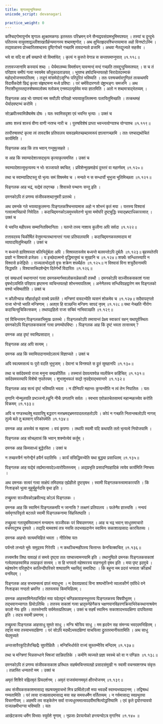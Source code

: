 ```yaml
---
title: शृगालदुन्दुभिकथा
unicode_script: devanagari

practice_weight: 0
---
```

कश्चिद्गोमायुर्नाम शृगालः क्षुत्क्षामकण्ठः इतस्ततः परिभ्रमन् वने सैन्यद्वयसंग्रामभूमिमपश्यत् । तस्यां च दुन्दुभेः पतितस्य वायुवशाद्वल्लीशाखाग्रैर्हन्यमानस्य शब्दमशृणोत् । अथ क्षुभितहृदयश्चिन्तयामास अहो विनष्टोऽस्मि । तद्यावन्नास्य प्रोच्चारितशब्दस्य दृष्टिगोचरे गच्छामि तावदन्यतो व्रजामि । अथवा नैतद्युज्यते सहसैव ।

भये वा यदि वा हर्षे सम्प्राप्ते यो विमर्शयेत् ।
कृत्यं न कुरुते वेगान्न स सन्तापमाप्नुयात् ॥१.११८॥

तत्तावज्जानामि कस्यायं शब्दः । धैर्यमालम्ब्य विमर्शयन् यावन्मन्दं मन्दं गच्छति तावद्दुन्दुभिमपश्यत् । स च तं परिज्ञाय समीपं गत्वा स्वयमेव कौतुकादताडयत् । भूयश्च हर्षादचिन्तयतहो चिरादेतदस्माकं महोद्भोजनमापतितम् । तन्नूनं मांसमेदोऽसृग्भिः परिपूरितं भविष्यति । ततः परुषचर्मावगुण्ठितं तत्कथमपि विदार्यैकदेशे छिद्रं कृत्वा संहृष्टमना मध्ये प्रविष्टः । परं चर्मविदारणतो दंष्ट्राभङ्गः समजनि । अथ निराशीभूतस्तद्दारुशेषमवलोक्य श्लोकम्
एनमपठत्पूर्वमेव मया ज्ञातमिति । अतो न शब्दमात्राद्भेतव्यम् ।

पिङ्गलक आह भोः पश्यायं मम सर्वोऽपि परिग्रहो भयव्याकुलितमनाः पलायितुमिच्छति । तत्कथमहं धैर्यादवष्टम्भं करोमि ।

सोऽब्रवीत्स्वामिन्नैषामेष दोषः । यतः स्वामिसदृशा एवं भवन्ति भृत्याः । उक्तं च

अश्वः शस्त्रं शास्त्रं वीणा वाणी नरश्च नारी च ।
पुरुषविशेषं प्राप्ता भवन्त्ययोग्याश्च योग्याश्च ॥१.११९॥

तत्पौरुषावष्टं कृत्वा त्वं तावदत्रैव प्रतिपालय यावदहमेतच्छब्दस्वरूपं ज्ञात्वागच्छामि । ततः पश्चाद्यथोचितं कार्यमिति ।

पिङ्गलक आह किं तत्र भवान् गन्तुमुत्सहते ।

स आह किं स्वाम्यादेशात्सद्भृत्य कृत्याकृत्यमस्ति । उक्तं च

स्वाम्यादेशात्सुभृत्यस्य न भोः सञ्जायते क्वचित् ।
प्रविशेन्मुखमाहेयं दुस्तरं वा महार्णवम् ॥१.१२०॥

तथा च
स्वाम्यादिष्टस्तु यो भृत्यः समं विषममेव च ।
मन्यते न स सन्धार्यो भूभुजा भूतिमिच्छता ॥१.१२१॥

पिङ्गलक आह भद्रं, यद्येवं तद्गच्छ । शिवास्ते पन्थानः सन्तु इति ।

दमनकोऽपि तं प्रणम्य संजीवकशब्दानुषरी प्रतस्थे ।

अथ दमनके गते भयव्याकुलमनाः पिङ्गलकश्चिन्तयामास अहो न शोभनं कृतं मया । यत्तस्य विश्वासं गत्वात्माभिप्रायो निवेदितः । कदाचिद्दमनकोऽयमुभयवेतनो भूत्वा ममोपरि दुष्टबुद्धिः स्याद्भ्रष्टाधिकारत्वात् । उक्तं च

ये भवन्ति महीपस्य सम्मानितविमानिताः ।
यतन्ते तस्य नाशाय कुलीना अपि सर्वदा ॥१.१२२॥

तत्तावदस्य चिकीर्षितं वेत्तुमन्यत्स्थानान्तरं गत्वा प्रतिपालयामि । कदाचिद्दमनकस्तमादाय मां व्यापादयितुमिच्छति । उक्तं च

न बध्यन्ते ह्यविश्वस्ता बलिभिर्दुर्बला अपि ।
विश्वस्तास्त्वेव बध्यन्ते बलवन्तोऽपि दुर्बलैः ॥१.१२३॥
बृहस्पतेरपि प्राज्ञो न विश्वासे व्रजेन्नरः ।
य इच्छेदात्मनो वृद्धिमायुष्यं च सुखानि च ॥१.१२४॥
शपथैः सन्धितस्यापि न विश्वासे व्रजेद्रिपोः ।
राज्यलाभोद्यतो वृत्रः शक्रेण शपथैर्हतः ॥१.१२५॥
न विश्वासं विना शत्रुर्देवानामपि सिद्ध्यति ।
विश्वासात्त्रिदशेन्द्रेण दितेर्गर्भो विदारितः ॥१.१२६॥

एवं सम्प्रधार्य स्थानान्तरं गत्वा दमनकमार्गमवलोकयन्नेकाकी तस्थौ । दमनकोऽपि सञ्जीवकसकाशं गत्वा वृषभोऽयमिति परिज्ञाय हृष्टमना व्यचिन्तयतहो शोभनमापतितम् । अनेनैतस्य सन्धिविग्रहद्वारेण मम पिङ्गलको वश्यो भविष्यतीति । उक्तं च

न कौलीन्यान्न सौहार्दान्नृपो वाक्ये प्रवर्तते ।
मन्त्रिणां वावदभ्येति व्यसनं शोकमेव च ॥१.१२७॥
सदैवापद्गतो राजा भोग्यो भवति मन्त्रिणाम् ।
अतएव हि वाञ्छन्ति मन्त्रिणः सापदं नृपम् ॥१.१२८॥
यथा नेच्छति नीरोगः कदाचित्सुचिकित्सकम् ।
तथापद्रहितो राजा सचिवं नाभिवाञ्छति ॥१.१२९॥

एवं विचिन्तयन् पिङ्गलकाभिमुखः प्रतस्थे । पिङ्गलकोऽपि तमायान्तं प्रेक्ष्य स्वाकारं रक्षन् यथापूर्वस्थितः दमनकोऽपि पिङ्गलकसकाशं गत्वा प्रणम्योपविष्टः । पिङ्गलक आह  किं दृष्टं भवता तत्सत्त्वम् ?

दमनक आह दृष्टं स्वामिप्रसादात् ।

पिङ्गलक आह अपि सत्यम् ।

दमनक आह किं स्वामिपादानामग्रेऽसत्यं विज्ञाप्यते । उक्तं च

अपि स्वल्पमसत्यं यः पुरो वदति भूभुजाम् ।
देवानां च विनश्यते स द्रुतं सुमहानपि ॥१.१३०॥

तथा च
सर्वदेवमयो राजा मनुना सम्प्रकीर्तितः ।
तस्मात्तं देववत्पश्येन्न व्यलीकेन कर्हिचित् ॥१.१३१॥
सर्वदेवमयस्यापि विशेषो नृपतेरयम् ।
शुभाशुभफलं सद्यो नृपाद्देवाद्भवान्तरे ॥१.१३२॥

पिङ्गलक आह सत्यं दृष्टं भविष्यति भवता । न दीनिपरि महान्तः कुप्यन्तीति न त्वं तेन निपातितः । यतः

तृणानि नोन्मूलयति प्रभञ्जनो
म्र्डूनि नीचैः प्रणतानि सर्वतः ।
स्वभाव एवोन्नतचेतसामयं
महान्महत्स्वेव करोति विक्रमम् ॥१.१३३॥

अपि च
गण्डस्थलेषु मदवारिषु बद्धराग
मत्तभ्रमद्भ्रमरपादतलाहतोऽपि ।
कोपं न गच्छति नितान्तबलोऽपि नागस्
तुल्ये बले तु बलवान् परिकोपमेति ॥१.१३४॥

दमनक आह अस्त्वेवं स महात्मा । वयं कृपणाः । तथापि स्वामी यदि कथयति ततो भृत्यत्वे नियोजयामि ।

पिङ्गलक आह सोच्छ्वासं किं भवान् शक्नोत्येवं कर्तुम् ।

दमनक आह किमसाध्यं बुद्धेरस्ति । उक्तं च

न तच्छस्त्रैर्न नागेन्द्रैर्न हयैर्न पदातिभिः ।
कार्यं संसिद्धिमभ्येति यथा बुद्ध्या प्रसाधितम् ॥१.१३५॥

पिङ्गलक आह यद्येवं तर्ह्यमात्यपदेऽध्यारोपितस्त्वम् । अद्यप्रभृति प्रसादनिग्रहादिकं त्वयेव कार्यमिति निश्चयः ।

अथ दमनकः सत्वरं गत्वा साक्षेपं तमिदमाह एह्येहीतो दुष्टवृषभ । स्वामी पिङ्गलकस्त्वामाकारयति । किं निःशङ्को भूत्वा मुहुर्मुहुर्नदसि वृथा इति ।

तच्छ्रुत्वा सञ्जीवकोऽब्रवीत्भद्र कोऽयं पिङ्गलकः ।

दमनक आह किं स्वामिनं पिङ्गलकमपि न जानासि ? तत्क्षणं प्रतिपालय । फलेनैव ज्ञास्यसि । नन्वयं सर्वमृगपरिवृतो बटतले स्वामी पिङ्गलकनामा सिंहस्तिष्ठति ।

तच्छ्रुत्वा गतायुषमिवात्मानं मन्यमानः सञ्जीवकः परं विषादमगमत् । आह च भद्र भवान् साधुसमाचारो वचनपटुश्च दृश्यते । तद्यदि मामवश्यं तत्र नयसि तदभयप्रदानेन स्वामिनः सकाशात्प्रसादः कारयितव्यः ।

दमनक आहभोः सत्यमभिहितं भवता । नीतिरेषा यतः

पर्यन्तो लभ्यते भूमेः समुद्रस्य गिरेरपि ।
न कथञ्चिन्महीपस्य चित्तान्तः केनचित्क्वचित् ॥१.१३६॥

तत्त्वमत्रैव तिष्ठ यावदहं तं समये दृष्ट्वा ततः पश्चात्त्वामनयामि इति । तथानुष्ठिते दमनकः पिङ्गलकसकाशं गत्वेदमाहस्वामिन्न तत्प्राकृतं सत्त्वम् । स हि भगवतो महेश्वरस्य वाहनभूतो वृषभ इति । मया पृष्ट इदमूचे । महेश्वरेण परितुष्टेन कालिन्दीपरिसरे शष्पाग्राणि भक्षयितुं समादिष्टः । किं बहुना मम प्रदत्तं भगवता क्रीडार्थं वनमिदम् ।

पिङ्गलक आह सभयम्सत्यं ज्ञातं मयाधुना । न देवताप्रसादं विना शष्पभोजिनो व्यालाकीर्ण एवंविधे वने निःशङ्का नन्दतो भ्रमन्ति । ततस्त्वया किमभिहितम् ।

दमनक आहस्वामिनेतदभिहितं मया यदेतद्वनं चण्डिकावाहनभूतस्य पिङ्गलकस्य विषयीभूतम् । तद्भवानभ्यागतः प्रियोऽतिथिः । तत्तस्य सकाशं गत्वा भ्रातृस्नेहेनैकत्र भक्षणपानविहरणक्रियाभिरेकस्थानाश्रयेण कालो नेयः इति । ततस्तेनापि सर्वमेतत्प्रतिपन्नम् । उक्तं च सहर्षं स्वामिनः सकाशादभयदक्षिणा दापयितव्या इति । तदत्र स्वामी प्रमाणम् ।

तच्छ्रुत्वा पिङ्गलक आहसाधु सुमते साधु । मन्त्रि श्रोत्रिय साधु । मम हृदयेन सह संमन्त्र्य भवएदमभिहितम् । तद्दत्ता मया तस्याभयदक्षिणा । परं सोऽपि मदर्थेऽभयदक्षिणां याचयित्वा द्रुततरमानीयतामिति । अथ साधु चेदमुच्यते

अन्तःसारैरकुटिलैरच्छिद्रैः सुपरीक्षितैः ।
मन्त्रिभिर्धार्यते राज्यं सुस्तम्भैरिव मन्दिरम् ॥१.१३७॥

तथा च
मन्त्रिणां भिन्नसन्धाने भिषजां सान्निपातिके ।
कर्मणि व्यज्यते प्रज्ञा स्वस्थे को वा न पण्डितः ॥१.१३८॥

दमनकोऽपि तं प्रणम्य संजीवकसकाश प्रस्थितः सहर्षमचिन्तयतहो प्रसादसंमुखी नः स्वामी वचनवशगश्च संवृत्तः । तन्नास्ति धन्यतरो मम । उक्तं च

अमृतं शिशिरे वह्निरमृतं प्रियदर्शनम् ।
अमृतं राजसंमानममृतं क्षीरभोजनम् ॥१.१३९॥

अथ संजीवकसकाशमासाद्य सप्रश्रयमुवाचभो मित्र प्रार्थितोऽसौ मया भवदर्थे स्वाम्यभयप्रदानम् । तद्विश्रब्धं गम्यतामिति । परं त्वया राजप्रसादमासाद्य मया सह समयधर्मेण वर्तितव्यम् । न गर्वमासाद्य स्वप्रभुतया विचरणीयम् । अहमपि तव सङ्केतेन सर्वा राज्यधुरममात्यपदवीमाश्रित्योद्धरिष्यामि । एवं कृते द्वयोरप्यावयो राजलक्ष्मीभाग्या भविष्यति । यतः

आखेटकस्य धर्मेण विभवाः स्युर्वशे नॄणाम् ।
नृप्रजाः प्रेरयत्येको हन्त्यन्योऽत्र मृगानिव ॥१.१४० ॥

